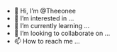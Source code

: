- 👋 Hi, I’m @Theeonee
- 👀 I’m interested in ...
- 🌱 I’m currently learning ...
- 💞️ I’m looking to collaborate on ...
- 📫 How to reach me ...

<!---
Theeonee/Theeonee is a ✨ special ✨ repository because its `README.md` (this file) appears on your GitHub profile.
You can click the Preview link to take a look at your changes.
--->
